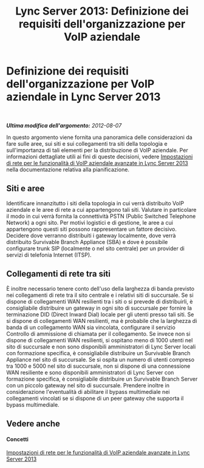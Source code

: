 ﻿---
title: "Lync Server 2013: Definizione dei requisiti dell'organizzazione per VoIP aziendale"
TOCTitle: Definizione dei requisiti dell'organizzazione per VoIP aziendale
ms:assetid: 3310f78e-c658-4557-95fa-159ce3c22953
ms:mtpsurl: https://technet.microsoft.com/it-it/library/Gg425826(v=OCS.15)
ms:contentKeyID: 49300116
ms.date: 08/24/2015
mtps_version: v=OCS.15
ms.translationtype: HT
---

# Definizione dei requisiti dell'organizzazione per VoIP aziendale in Lync Server 2013

 

_**Ultima modifica dell'argomento:** 2012-08-07_

In questo argomento viene fornita una panoramica delle considerazioni da fare sulle aree, sui siti e sui collegamenti tra siti della topologia e sull'importanza di tali elementi per la distribuzione di VoIP aziendale. Per informazioni dettagliate utili ai fini di queste decisioni, vedere [Impostazioni di rete per le funzionalità di VoIP aziendale avanzate in Lync Server 2013](lync-server-2013-network-settings-for-the-advanced-enterprise-voice-features.md) nella documentazione relativa alla pianificazione.

## Siti e aree

Identificare innanzitutto i siti della topologia in cui verrà distribuito VoIP aziendale e le aree di rete a cui appartengono tali siti. Valutare in particolare il modo in cui verrà fornita la connettività PSTN (Public Switched Telephone Network) a ogni sito. Per motivi logistici e di gestione, le aree a cui appartengono questi siti possono rappresentare un fattore decisivo. Decidere dove verranno distribuiti i gateway localmente, dove verrà distribuito Survivable Branch Appliance (SBA) e dove è possibile configurare trunk SIP (localmente o nel sito centrale) per un provider di servizi di telefonia Internet (ITSP).

## Collegamenti di rete tra siti

È inoltre necessario tenere conto dell'uso della larghezza di banda previsto nei collegamenti di rete tra il sito centrale e i relativi siti di succursale. Se si dispone di collegamenti WAN resilienti tra i siti o si prevede di distribuirli, è consigliabile distribuire un gateway in ogni sito di succursale per fornire la terminazione DID (Direct Inward Dial) locale per gli utenti presso tali siti. Se si dispone di collegamenti WAN resilienti, ma è probabile che la larghezza di banda di un collegamento WAN sia vincolata, configurare il servizio Controllo di ammissione di chiamata per il collegamento. Se invece non si dispone di collegamenti WAN resilienti, si ospitano meno di 1000 utenti nel sito di succursale e non sono disponibili amministratori di Lync Server locali con formazione specifica, è consigliabile distribuire un Survivable Branch Appliance nel sito di succursale. Se si ospita un numero di utenti compreso tra 1000 e 5000 nel sito di succursale, non si dispone di una connessione WAN resiliente e sono disponibili amministratori di Lync Server con formazione specifica, è consigliabile distribuire un Survivable Branch Server con un piccolo gateway nel sito di succursale. Prendere inoltre in considerazione l'eventualità di abilitare il bypass multimediale nei collegamenti vincolati se si dispone di un peer gateway che supporta il bypass multimediale.

## Vedere anche

#### Concetti

[Impostazioni di rete per le funzionalità di VoIP aziendale avanzate in Lync Server 2013](lync-server-2013-network-settings-for-the-advanced-enterprise-voice-features.md)


